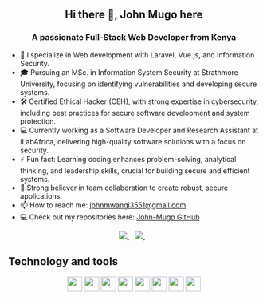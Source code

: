 <h2 align="center"> Hi there 👋, John Mugo here</h2>
<h3 align="center">A passionate Full-Stack Web Developer from Kenya</h3>

- 🔭 I specialize in Web development with Laravel, Vue.js, and Information Security.
- 🎓 Pursuing an MSc. in Information System Security at Strathmore University, focusing on identifying vulnerabilities and developing secure systems.
- 🛠️ Certified Ethical Hacker (CEH), with strong expertise in cybersecurity, including best practices for secure software development and system protection.
- 💻 Currently working as a Software Developer and Research Assistant at iLabAfrica, delivering high-quality software solutions with a focus on security.
- ⚡ Fun fact: Learning coding enhances problem-solving, analytical thinking, and leadership skills, crucial for building secure and efficient systems.
- 💪 Strong believer in team collaboration to create robust, secure applications.
- 📫 How to reach me: johnmwangi3551@gmail.com
- 💻 Check out my repositories here: [John-Mugo GitHub](https://github.com/John-Mugo)

<p align="center">
   <a href="https://www.linkedin.com/in/john-mugo-mwangi/" target="_blank">
    <img src="https://img.shields.io/badge/linkedin-%230077B5.svg?&style=for-the-badge&logo=linkedin&logoColor=white" />
  </a>&nbsp;&nbsp;
  <a href="mailto:johnmwangi3551@gmail.com" target="_blank">
    <img src="https://img.shields.io/badge/Gmail-D14836?style=for-the-badge&logo=gmail&logoColor=white" />
  </a>&nbsp;&nbsp;
 </p>

## Technology and tools
<p align="center">
  <img src="https://img.shields.io/badge/PHP-777BB4?&style=for-the-badge&logo=php&logoColor=white" height="30"/>
  <img src="https://img.shields.io/badge/Laravel-FF2D20?style=for-the-badge&logo=laravel&logoColor=white" height="30"/>
  <img src="https://img.shields.io/badge/Vue.js-42B883?style=for-the-badge&logo=vue.js&logoColor=white" height="30"/>
  <img src="https://img.shields.io/badge/Git-F05032?style=for-the-badge&logo=git&logoColor=white" height="30"/>
  <img src="https://img.shields.io/badge/Postman-FF6C37?style=for-the-badge&logo=Postman&logoColor=white" height="30"/>
  <img src="https://img.shields.io/badge/MySQL-4479A1?style=for-the-badge&logo=mysql&logoColor=white" height="30"/>
  <img src="https://img.shields.io/badge/Tailwind-3db4eb?style=for-the-badge&logo=tailwindcss&logoColor=white" height="30"/>
  <img src="https://img.shields.io/badge/Linux-FCC624?style=for-the-badge&logo=linux&logoColor=white" height="30"/>
</p>
